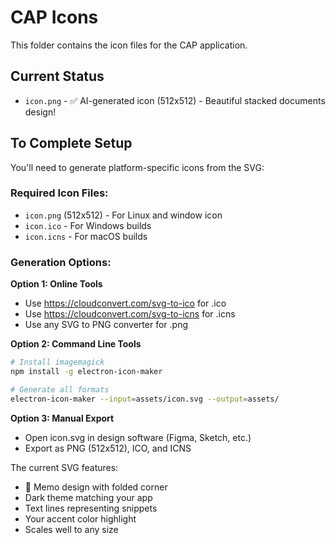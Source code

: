 # CAP Icons

This folder contains the icon files for the CAP application.

## Current Status
- `icon.png` - ✅ AI-generated icon (512x512) - Beautiful stacked documents design!

## To Complete Setup

You'll need to generate platform-specific icons from the SVG:

### Required Icon Files:
- `icon.png` (512x512) - For Linux and window icon
- `icon.ico` - For Windows builds  
- `icon.icns` - For macOS builds

### Generation Options:

**Option 1: Online Tools**
- Use https://cloudconvert.com/svg-to-ico for .ico
- Use https://cloudconvert.com/svg-to-icns for .icns
- Use any SVG to PNG converter for .png

**Option 2: Command Line Tools**
```bash
# Install imagemagick
npm install -g electron-icon-maker

# Generate all formats
electron-icon-maker --input=assets/icon.svg --output=assets/
```

**Option 3: Manual Export**
- Open icon.svg in design software (Figma, Sketch, etc.)
- Export as PNG (512x512), ICO, and ICNS

The current SVG features:
- 📝 Memo design with folded corner
- Dark theme matching your app
- Text lines representing snippets
- Your accent color highlight
- Scales well to any size